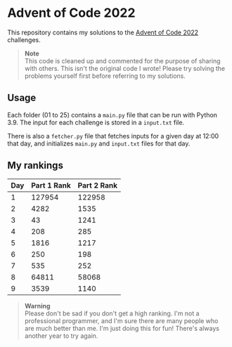 # Advent of Code 2022
This repository contains my solutions to the [Advent of Code 2022](https://adventofcode.com/2022) challenges.

> **Note**  
> This code is cleaned up and commented for the purpose of sharing with others. This isn't the original code I wrote! Please try solving the problems yourself first before referring to my solutions.

## Usage
Each folder (01 to 25) contains a `main.py` file that can be run with Python 3.9. The input for each challenge is stored in a `input.txt` file.

There is also a `fetcher.py` file that fetches inputs for a given day at 12:00 that day, and initializes `main.py` and `input.txt` files for that day.

## My rankings

| Day     | Part 1 Rank | Part 2 Rank |
|---------|-------------|-------------|
| 1       | 127954      | 122958      |
| 2       | 4282        | 1535        | 
| 3       | 43          | 1241        |
| 4       | 208         | 285         |
| 5       | 1816        | 1217        |
| 6       | 250         | 198         |
| 7       | 535         | 252         |
| 8       | 64811       | 58068       |
| 9       | 3539        | 1140        |

> **Warning**  
> Please don't be sad if you don't get a high ranking. I'm not a professional programmer, and I'm sure there are many people who are much better than me. I'm just doing this for fun! There's always another year to try again.